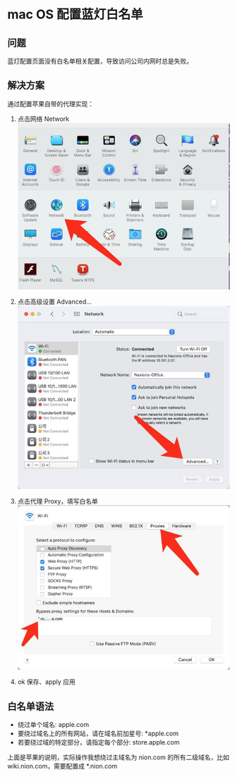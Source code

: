 # mac OS 配置蓝灯白名单

## 问题
蓝灯配置页面没有白名单相关配置，导致访问公司内网时总是失败。

## 解决方案
通过配置苹果自带的代理实现：

1. 点击网络 Network
![b65f31ddd8fd22b5cc71d5685841436d1608014640.jpg](https://github.com/hiblacker/blog-sources/raw/master/images/b65f31ddd8fd22b5cc71d5685841436d1608014640.jpg)

2. 点击高级设置 Advanced...
![0c852d6eb62a707670e8188dda98ab241608014722.jpg](https://github.com/hiblacker/blog-sources/raw/master/images/0c852d6eb62a707670e8188dda98ab241608014722.jpg)

3. 点击代理 Proxy，填写白名单
![e111900be48abbdf8b587ae4eb0d98cd1608014945.jpg](https://github.com/hiblacker/blog-sources/raw/master/images/e111900be48abbdf8b587ae4eb0d98cd1608014945.jpg)

4. ok 保存、apply 应用


## 白名单语法
- 绕过单个域名: apple.com
- 要绕过域名上的所有网站，请在域名前加星号: *apple.com
- 若要绕过域的特定部分，请指定每个部分: store.apple.com

上面是苹果的说明，实际操作我想绕过主域名为 nion.com 的所有二级域名，比如 wiki.nion.com，需要配置成 *.nion.com